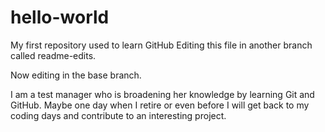 # hello-world
My first repository used to learn GitHub
Editing this file in another branch called readme-edits.

Now editing in the base branch.

I am a test manager who is broadening her knowledge by learning Git and GitHub. Maybe one day when I 
retire or even before I will get back to my coding days and contribute to an interesting project.

